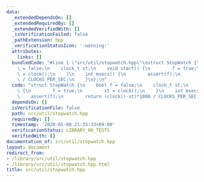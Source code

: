 ```yaml
---
data:
  _extendedDependsOn: []
  _extendedRequiredBy: []
  _extendedVerifiedWith: []
  _isVerificationFailed: false
  _pathExtension: hpp
  _verificationStatusIcon: ':warning:'
  attributes:
    links: []
  bundledCode: "#line 1 \"src/util/stopwatch.hpp\"\nstruct StopWatch {\n    bool f\
    \ = false;\n    clock_t st;\n    void start() {\n        f = true;\n        st\
    \ = clock();\n    }\n    int msecs() {\n        assert(f);\n        return (clock()-st)*1000\
    \ / CLOCKS_PER_SEC;\n    }\n};\n"
  code: "struct StopWatch {\n    bool f = false;\n    clock_t st;\n    void start()\
    \ {\n        f = true;\n        st = clock();\n    }\n    int msecs() {\n    \
    \    assert(f);\n        return (clock()-st)*1000 / CLOCKS_PER_SEC;\n    }\n};\n"
  dependsOn: []
  isVerificationFile: false
  path: src/util/stopwatch.hpp
  requiredBy: []
  timestamp: '2020-05-08 21:35:33+09:00'
  verificationStatus: LIBRARY_NO_TESTS
  verifiedWith: []
documentation_of: src/util/stopwatch.hpp
layout: document
redirect_from:
- /library/src/util/stopwatch.hpp
- /library/src/util/stopwatch.hpp.html
title: src/util/stopwatch.hpp
---
```

